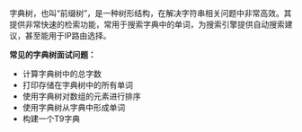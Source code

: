 字典树，也叫“前缀树”，是一种树形结构，在解决字符串相关问题中非常高效。其提供非常快速的检索功能，常用于搜索字典中的单词，为搜索引擎提供自动搜索建议，甚至能用于IP路由选择。

**常见的字典树面试问题：**

-   计算字典树中的总字数
-   打印存储在字典树中的所有单词
-   使用字典树对数组的元素进行排序
-   使用字典树从字典中形成单词
-   构建一个T9字典